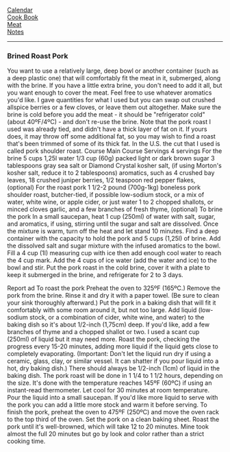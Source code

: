[Calendar](https://github.com/vmsmith/EDT/blob/master/calendar.md)     
[Cook Book](https://github.com/vmsmith/CookBook/blob/master/README.md)      
[Meat](https://github.com/vmsmith/CookBook/blob/master/meat.md)     
[Notes](https://github.com/vmsmith/CookBook/blob/master/notes.md)     

-----   

### Brined Roast Pork    


You want to use a relatively large, deep bowl or another container (such as a deep plastic one) that will comfortably fit the meat in it, submerged, along with the brine. If you have a little extra brine, you don't need to add it all, but you want enough to cover the meat. Feel free to use whatever aromatics you'd like. I gave quantities for what I used but you can swap out crushed allspice berries or a few cloves, or leave them out altogether.
Make sure the brine is cold before you add the meat - it should be "refrigerator cold" (about 40ºF/4ºC) - and don't re-use the brine.
Note that the pork roast I used was already tied, and didn't have a thick layer of fat on it. If yours does, it may throw off some additional fat, so you may wish to find a roast that's been trimmed of some of its thick fat. In the U.S. the cut that I used is called pork shoulder roast.
Course Main Course
Servings 4 servings
For the brine
5 cups 1,25l water
1/3 cup (60g) packed light or dark brown sugar
3 tablespoons gray sea salt or Diamond Crystal kosher salt, (if using Morton's kosher salt, reduce it to 2 tablespoons)
aromatics, such as 4 crushed bay leaves, 18 crushed juniper berries, 1/2 teaspoon red pepper flakes, (optional)
For the roast pork
1 1/2-2 pound (700g-1kg) boneless pork shoulder roast, butcher-tied, if possible
low-sodium stock, or a mix of water, white wine, or apple cider, or just water
1 to 2 chopped shallots, or minced cloves garlic, and a few branches of fresh thyme, (optional)
To brine the pork
In a small saucepan, heat 1 cup (250ml) of water with salt, sugar, and aromatics, if using, stirring until the sugar and salt are dissolved. Once the mixture is warm, turn off the heat and let stand 10 minutes.
Find a deep container with the capacity to hold the pork and 5 cups (1,25l) of brine. Add the dissolved salt and sugar mixture with the infused aromatics to the bowl. Fill a 4 cup (1l) measuring cup with ice then add enough cool water to reach the 4 cup mark. Add the 4 cups of ice water (add the water and ice) to the bowl and stir. Put the pork roast in the cold brine, cover it with a plate to keep it submerged in the brine, and refrigerate for 2 to 3 days.

Report ad
To roast the pork
Preheat the oven to 325ºF (165ºC.)
Remove the pork from the brine. Rinse it and dry it with a paper towel. (Be sure to clean your sink thoroughly afterward.) Put the pork in a baking dish that will fit it comfortably with some room around it, but not too large. Add liquid (low-sodium stock, or a combination of cider, white wine, and water) to the baking dish so it's about 1/2-inch (1,75cm) deep. If you'd like, add a few branches of thyme and a chopped shallot or two. I used a scant cup (250ml) of liquid but it may need more.
Roast the pork, checking the progress every 15-20 minutes, adding more liquid if the liquid gets close to completely evaporating. (Important: Don't let the liquid run dry if using a ceramic, glass, clay, or similar vessel. It can shatter if you pour liquid into a hot, dry baking dish.) There should always be 1/2-inch (1cm) of liquid in the baking dish. The pork roast will be done in 1 1/4 to 1 1/2 hours, depending on the size. It's done with the temperature reaches 145ºF (60ºC) if using an instant-read thermometer. Let cool for 30 minutes at room temperature. Pour the liquid into a small saucepan. If you'd like more liquid to serve with the pork you can add a little more stock and warm it before serving.
To finish the pork, preheat the oven to 475ºF (250ºC) and move the oven rack to the top third of the oven. Set the pork on a clean baking sheet.
Roast the pork until it's well-browned, which will take 12 to 20 minutes. Mine took almost the full 20 minutes but go by look and color rather than a strict cooking time.
